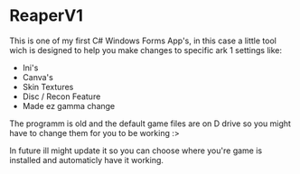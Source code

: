 # ReaperV1

This is one of my first C# Windows Forms App's, in this case a little tool wich is designed to help you make changes to specific ark 1 settings like:
- Ini's
- Canva's
- Skin Textures
- Disc / Recon Feature
- Made ez gamma change

The programm is old and the default game files are on D drive so you might have to change them for you to be working :>

In future ill might update it so you can choose where you're game is installed and automaticly have it working.

